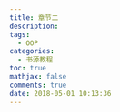 ```yaml
---
title: 章节二
description: 
tags:
  - OOP
categories:
  - 书源教程
toc: true
mathjax: false
comments: true
date: 2018-05-01 10:13:36
---
```

